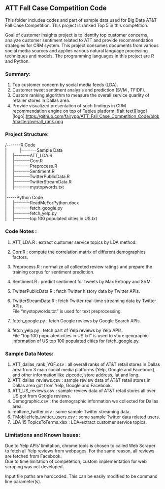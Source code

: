 ## ATT Fall Case Competition Code
This folder includes codes and part of sample data used for Big Data AT&T Fall Case Competition. This project is ranked Top 5 in this competition. 

Goal of customer insights project is to identify top customer concerns, analyze customer sentiment related to ATT and provide recommendation strategies for CRM system. This project consumes documents from various social media sources and applies various natural language processing techniques and models. The programming languages in this project are R and Python.

### Summary:
1. Top customer concern by social media feeds (LDA).
2. Customer tweet sentiment analysis and prediction (SVM , TFIDF).
3. Custom ranking algorithm to measure the overall service quarlity of retailer stores in Dallas area.
4. Provide visualized presentation of such findings in CRM recommendation engine on top of Tableu platform.
![alt text][logo]
[logo]:https://github.com/fairypp/ATT_Fall_Case_Competition_Code/blob/master/overall_rank.png

### Project Structure:  

/-------R Code   
 |&emsp;&emsp;&emsp;|--------Sample Data  
 |&nbsp;&nbsp;&nbsp;&nbsp;&nbsp;|--------ATT_LDA.R  
 |&nbsp;&nbsp;&nbsp;&nbsp;&nbsp;|--------Corr.R  
 |&nbsp;&nbsp;&nbsp;&nbsp;&nbsp;|--------Preprocess.R  
 |&nbsp;&nbsp;&nbsp;&nbsp;&nbsp;|--------Sentiment.R  
 |&nbsp;&nbsp;&nbsp;&nbsp;&nbsp;|--------TwitterPublicData.R  
 |&nbsp;&nbsp;&nbsp;&nbsp;&nbsp;|--------TwitterStreamData.R  
 |&nbsp;&nbsp;&nbsp;&nbsp;&nbsp;|--------mystopwords.txt  
 |  
 |-----Python Code  
 |&nbsp;&nbsp;&nbsp;&nbsp;&nbsp;|--------ReadMeForPython.docx  
 |&nbsp;&nbsp;&nbsp;&nbsp;&nbsp;|--------fetch_google.py  
 |&nbsp;&nbsp;&nbsp;&nbsp;&nbsp;|--------fetch_yelp.py  
 |&nbsp;&nbsp;&nbsp;&nbsp;&nbsp;|--------top 100 populated cities in US.txt  

### Code Notes : 
1) ATT_LDA.R           : extract customer service topics by LDA method.  
2) Corr.R              : compute the correlation matrix of different demographics factors.  
3) Preprocess.R	       : normalize all collected review ratings and prepare the training corpus for sentiment prediction.  
4) Sentiment.R         : predict sentiment for tweets by Max Entropy and SVM.  
5) TwitterPublicData.R : fetch Twitter history data by Twitter APIs.  
6) TwitterStreamData.R : fetch Twitter real-time streaming data by Twitter APIs.  
File “mystopwords.txt” is used for text preprocessing.  

7) fetch_google.py     : fetch Google reviews by Google Search APIs.  
8) fetch_yelp.py       : fetch part of Yelp reviews by Yelp APIs.  
File "top 100 populated cities in US.txt" is used to store geographic information of US top 100 populated cities for fetch_google.py.  

### Sample Data Notes:
1)	ATT_dallas_rank_YGF.csv : all overall ranks of AT&T retail stores in Dallas area from 3 main social media platforms (Yelp, Google and Facebook), and other information like zipcode, store address, lat and long.    
2)	ATT_dallas_reviews.csv : sample review data of AT&T retail stores in Dallas area got from Yelp, Google and Facebook.  
3)	ATT_US_reviews.csv : sample review data of AT&T retail stores all over US got from Google reviews.  
4)	Demographic.csv : the demographic information we collected for Dallas area.  
5)	realtime_twitter.csv : some sample Twitter streaming data.  
6)	TMobileHelp_twitter_users.csv : some sample Twitter data related users.  
7)	LDA 15 TopicsToTerms.xlsx : LDA-extract customer service topics.  


### Limitations and Known Issues:
Due to Yelp APIs’ limitation, chrome tools is chosen to called Web Scraper to fetch all Yelp reviews from webpages. For the same reason, all reviews are fetched from Facebook.   
Due to time limitation of competetion, custom implementation for web scraping was not developed.   

Input file paths are hardcoded. This can be easily modified to be command line parameter(s). 

